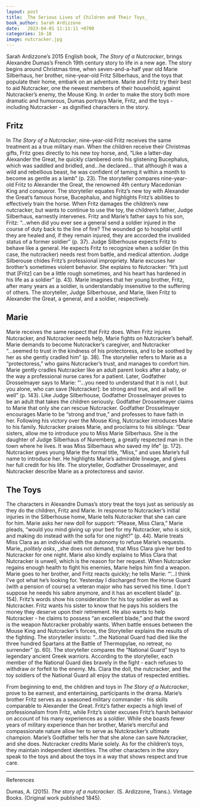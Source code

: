 ```yaml
---
layout: post
title: _The Serious Lives of Children and Their Toys_
book_author: Sarah Ardizzone
date:   2023-04-01 11:11:11 +0700
categories: 16-18
image: nutcracker.jpg
---
```


Sarah Ardizzone’s 2015 English book, _The Story of a Nutcracker_, brings
Alexandre Dumas’s French 19th century story to life in a new age. The story
begins around Christmas time, when seven-and-a-half year old Marie Silberhaus,
her brother, nine-year-old Fritz Silberhaus, and the toys that populate their
home, embark on an adventure. Marie and Fritz try their best to aid Nutcracker,
one the newest members of their household, against Nutcracker’s enemy, the Mouse
King. In order to make the story both more dramatic and humorous, Dumas portrays
Marie, Fritz, and the toys - including Nutcracker - as dignified characters in
the story.

## Fritz

In _The Story of a Nutcracker_, nine-year-old Fritz receives the same treatment
as a true military man. When the children receive their Christmas gifts, Fritz
goes directly to his new toy horse, and, “Like a latter-day Alexander the Great,
he quickly clambered onto his glistening Bucephalus, which was saddled and
bridled, and…he declared… that although it was a wild and rebellious beast, he
was confident of taming it within a month to become as gentle as a lamb” (p.
23). The storyteller compares nine-year-old Fritz to Alexander the Great, the
renowned 4th century Macedonian King and conqueror. The storyteller equates
Fritz’s new toy with Alexander the Great’s famous horse, Bucephalus, and
highlights Fritz’s abilities to effectively train the horse. When Fritz damages
the children’s new nutcracker, but wants to continue to use the toy, the
children’s father, Judge Silberhaus, earnestly intervenes. Fritz and Marie’s
father says to his son, Fritz: “...when did you ever see a general send a
soldier injured in the course of duty back to the line of fire? The wounded go
to hospital until they are healed and, if they remain injured, they are accorded
the invalided status of a former soldier” (p. 37). Judge Silberhouse expects
Fritz to behave like a general. He expects Fritz to recognize when a soldier (in
this case, the nutcracker) needs rest from battle, and medical attention. Judge
Silberouse chides Fritz’s professional impropriety. Marie excuses her brother’s
sometimes violent behavior. She explains to Nutcracker: “It’s just that [Fritz]
can be a little rough sometimes, and his heart has hardened in his life as a
soldier” (p. 43). Marie imagines that her young brother, Fritz, after many years
as a soldier, is understandably insensitive to the suffering of others. The
storyteller, Judge Silberhouse, and Marie, liken Fritz to Alexander the Great, a
general, and a soldier, respectively.

## Marie

Marie receives the same respect that Fritz does. When Fritz injures Nutcracker,
and Nutcracker needs help, Marie fights on Nutcracker’s behalf. Marie demands to
become Nutcracker’s caregiver, and Nutcracker “...seemed to trust in the
kindness of his protectoress, and to be soothed by her as she gently cradled
him” (p. 38). The storyteller refers to Marie as a “protectoress,” who gains
Nutcracker’s trust, and manages to comfort him. Marie gently cradles Nutcracker
like an adult parent looks after a baby, or the way a professional nurse cares
for a patient. Later, Godfather Drosselmayer says to Marie: “‘...you need to
understand that it is not I, but you alone, who can save [Nutcracker]: be strong
and true, and all will be well” (p. 143). Like Judge Silberhouse, Godfather
Drosselmayer proves to be an adult that takes the children seriously. Godfather
Drosselmayer claims to Marie that only she can rescue Nutcracker. Godfather
Drosselmayer encourages Marie to be “strong and true,” and professes to have
faith in her. Following his victory over the Mouse King, Nutcracker introduces
Marie to his family. Nutcracker praises Marie, and proclaims to his siblings:
“Dear sisters, allow me to introduce you to Miss Marie Silberhaus. She is the
daughter of Judge Silberhaus of Nuremberg, a greatly respected man in the town
where he lives. It was Miss Silberhaus who saved my life” (p. 172). Nutcracker
gives young Marie the formal title, “Miss,” and uses Marie’s full name to
introduce her. He highlights Marie’s admirable lineage, and gives her full
credit for his life. The storyteller, Godfather Drosselmayer, and Nutcracker
describe Marie as a protectoress and savior.

## The Toys

The characters in Alexandre Dumas’s story treat the toys just as seriously as
they do the children, Fritz and Marie. In response to Nutcracker’s initial
injuries in the Silberhouse home, Marie tells Nutcracker that she can care for
him. Marie asks her new doll for support: “Please, Miss Clara,” Marie pleads,
“would you mind giving up your bed for my Nutcracker, who is sick, and making do
instead with the sofa for one night?” (p. 44). Marie treats Miss Clara as an
individual with the autonomy to refuse Marie’s requests. Marie_ _politely asks_,
_she does not demand, that Miss Clara give her bed to Nutcracker for one night.
Marie also kindly explains to Miss Clara that Nutcracker is unwell, which is the
reason for her request. When Nutcracker regains enough health to fight his
enemies, Marie helps him find a weapon. Marie goes to her brother, and Fritz
reacts quickly; he tells Marie: “‘...I think I’ve got what he’s looking for.
Yesterday I discharged from the Horse Guard (with a pension of course) a veteran
major who has served his time. I don't suppose he needs his sabre anymore, and
it has an excellent blade” (p. 154). Fritz’s words show his consideration for
his toy soldier as well as Nutcracker. Fritz wants his sister to know that he
pays his soldiers the money they deserve upon their retirement. He also wants to
help Nutcracker - he claims to possess “an excellent blade,” and that the sword
is the weapon Nutcracker probably wants. When battle ensues between the Mouse
King and Nutcracker’s forces, the Storyteller explains the results of the
fighting. The storyteller insists: “...the National Guard had died like the
three hundred Spartans at the Battle of Thermopylae, no retreat, no surrender”
(p. 60). The storyteller compares the “National Guard” toys to legendary ancient
Greek warriors. According to the storyteller, each member of the National Guard
dies bravely in the fight - each refuses to withdraw or forfeit to the enemy.
Ms. Clara the doll, the nutcracker, and the toy soldiers of the National Guard
all enjoy the status of respected entities.

From beginning to end, the children and toys in _The Story of a Nutcracker_,
prove to be earnest, and entertaining, participants in the drama. Marie’s
brother Fritz serves as a seasoned military commander - his skills comparable to
Alexander the Great. Fritz’s father expects a high level of professionalism from
Fritz, while Fritz’s sister excuses Fritz’s harsh behavior on account of his
many experiences as a soldier. While she boasts fewer years of military
experience than her brother, Marie’s merciful and compassionate nature allow her
to serve as Nutckracker’s ultimate champion. Marie’s Godfather tells her that
she alone can save Nutcracker, and she does. Nutcracker credits Marie solely. As
for the children’s toys, they maintain independent identities. The other
characters in the story speak to the toys and about the toys in a way that shows
respect and true care.

---
References

Dumas, A. (2015). _The story of a nutcracker_. (S. Ardizzone, Trans.). Vintage
Books. (Original work published 1845).
